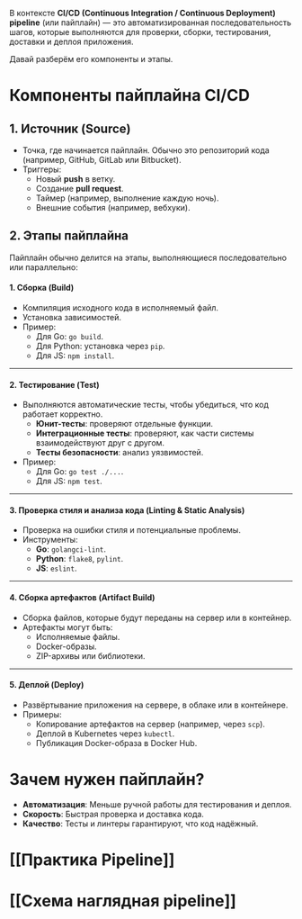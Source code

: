 В контексте **CI/CD (Continuous Integration / Continuous Deployment)** **pipeline** (или пайплайн) — это автоматизированная последовательность шагов, которые выполняются для проверки, сборки, тестирования, доставки и деплоя приложения.

Давай разберём его компоненты и этапы.

# Компоненты пайплайна CI/CD

## 1. **Источник (Source)**

- Точка, где начинается пайплайн. Обычно это репозиторий кода (например, GitHub, GitLab или Bitbucket).
- Триггеры:
    - Новый **push** в ветку.
    - Создание **pull request**.
    - Таймер (например, выполнение каждую ночь).
    - Внешние события (например, вебхуки).



## 2. **Этапы пайплайна**

Пайплайн обычно делится на этапы, выполняющиеся последовательно или параллельно:

#### **1. Сборка (Build)**

- Компиляция исходного кода в исполняемый файл.
- Установка зависимостей.
- Пример:
    - Для Go: `go build`.
    - Для Python: установка через `pip`.
    - Для JS: `npm install`.

---

#### **2. Тестирование (Test)**

- Выполняются автоматические тесты, чтобы убедиться, что код работает корректно.
    - **Юнит-тесты**: проверяют отдельные функции.
    - **Интеграционные тесты**: проверяют, как части системы взаимодействуют друг с другом.
    - **Тесты безопасности**: анализ уязвимостей.
- Пример:
    - Для Go: `go test ./...`.
    - Для JS: `npm test`.

---

#### **3. Проверка стиля и анализа кода (Linting & Static Analysis)**

- Проверка на ошибки стиля и потенциальные проблемы.
- Инструменты:
    - **Go**: `golangci-lint`.
    - **Python**: `flake8`, `pylint`.
    - **JS**: `eslint`.

---

#### **4. Сборка артефактов (Artifact Build)**

- Сборка файлов, которые будут переданы на сервер или в контейнер.
- Артефакты могут быть:
    - Исполняемые файлы.
    - Docker-образы.
    - ZIP-архивы или библиотеки.

---

#### **5. Деплой (Deploy)**

- Развёртывание приложения на сервере, в облаке или в контейнере.
- Примеры:
    - Копирование артефактов на сервер (например, через `scp`).
    - Деплой в Kubernetes через `kubectl`.
    - Публикация Docker-образа в Docker Hub.

# Зачем нужен пайплайн?

- **Автоматизация**: Меньше ручной работы для тестирования и деплоя.
- **Скорость**: Быстрая проверка и доставка кода.
- **Качество**: Тесты и линтеры гарантируют, что код надёжный.
# [[Практика Pipeline]] 

# [[Схема наглядная pipeline]]
